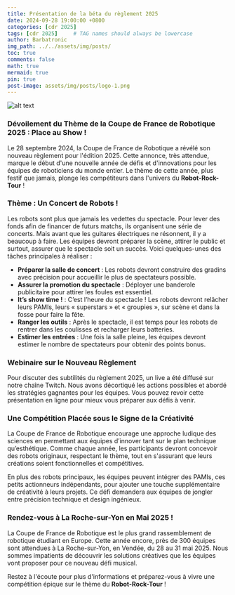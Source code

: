 ```yaml
---
title: Présentation de la béta du règlement 2025
date: 2024-09-28 19:00:00 +0800
categories: [cdr 2025]
tags: [cdr 2025]     # TAG names should always be lowercase
author: Barbatronic
img_path: ../../assets/img/posts/
toc: true
comments: false
math: true
mermaid: true
pin: true
post-image: assets/img/posts/logo-1.png
---
```


![alt text](logo-1.png)

### Dévoilement du Thème de la Coupe de France de Robotique 2025 : Place au Show !

Le 28 septembre 2024, la Coupe de France de Robotique a révélé son nouveau règlement pour l'édition 2025. Cette annonce, très attendue, marque le début d'une nouvelle année de défis et d'innovations pour les équipes de roboticiens du monde entier. Le thème de cette année, plus festif que jamais, plonge les compétiteurs dans l'univers du **Robot-Rock-Tour** !

### Thème : Un Concert de Robots !

Les robots sont plus que jamais les vedettes du spectacle. Pour lever des fonds afin de financer de futurs matchs, ils organisent une série de concerts. Mais avant que les guitares électriques ne résonnent, il y a beaucoup à faire. Les équipes devront préparer la scène, attirer le public et surtout, assurer que le spectacle soit un succès. Voici quelques-unes des tâches principales à réaliser :

- **Préparer la salle de concert** : Les robots devront construire des gradins avec précision pour accueillir le plus de spectateurs possible.
- **Assurer la promotion du spectacle** : Déployer une banderole publicitaire pour attirer les foules est essentiel.
- **It’s show time !** : C’est l’heure du spectacle ! Les robots devront relâcher leurs PAMIs, leurs « superstars » et « groupies », sur scène et dans la fosse pour faire la fête.
- **Ranger les outils** : Après le spectacle, il est temps pour les robots de rentrer dans les coulisses et recharger leurs batteries.
- **Estimer les entrées** : Une fois la salle pleine, les équipes devront estimer le nombre de spectateurs pour obtenir des points bonus.

### Webinaire sur le Nouveau Règlement

Pour discuter des subtilités du règlement 2025, un live a été diffusé sur notre chaîne Twitch. Nous avons décortiqué les actions possibles et abordé les stratégies gagnantes pour les équipes. Vous pouvez revoir cette présentation en ligne pour mieux vous préparer aux défis à venir.

### Une Compétition Placée sous le Signe de la Créativité

La Coupe de France de Robotique encourage une approche ludique des sciences en permettant aux équipes d’innover tant sur le plan technique qu’esthétique. Comme chaque année, les participants devront concevoir des robots originaux, respectant le thème, tout en s'assurant que leurs créations soient fonctionnelles et compétitives. 

En plus des robots principaux, les équipes peuvent intégrer des PAMIs, ces petits actionneurs indépendants, pour ajouter une touche supplémentaire de créativité à leurs projets. Ce défi demandera aux équipes de jongler entre précision technique et design ingénieux.

### Rendez-vous à La Roche-sur-Yon en Mai 2025 !

La Coupe de France de Robotique est le plus grand rassemblement de robotique étudiant en Europe. Cette année encore, près de 300 équipes sont attendues à La Roche-sur-Yon, en Vendée, du 28 au 31 mai 2025. Nous sommes impatients de découvrir les solutions créatives que les équipes vont proposer pour ce nouveau défi musical.

Restez à l'écoute pour plus d'informations et préparez-vous à vivre une compétition épique sur le thème du **Robot-Rock-Tour** !
